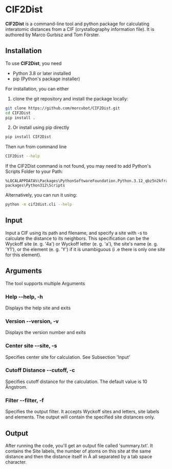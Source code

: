 # CIF2Dist

**CIF2Dist** is a command-line tool and python package for calculating interatomic distances from a CIF (crystallography information file). It is authored by Marco Gurbisz and Tom Förster.

## Installation
To use **CIF2Dist**, you need
- Python 3.8 or later installed
- pip (Python's package installer)

For installation, you can either 
1. clone the git repository and install the package locally:
```bash
git clone https://github.com/morcubot/CIF2Dist.git
cd CIF2Dist
pip install .
```
2. Or install using pip directly
```bash
pip install CIF2Dist
```
Then run from command line
```bash
CIF2Dist --help
```
If the CIF2Dist command is not found, you may need to add Python's Scripts Folder to your Path:
```
%LOCALAPPDATA%\Packages\PythonSoftwareFoundation.Python.3.12_qbz5n2kfra8p0\LocalCache\local-packages\Python312\Scripts
```
Alternatively, you can run it using:
```bash
python -m cif2dist.cli --help
```
## Input
Input a CIF using its path and filename, and specify a site with -s to calculate the distance to its neighbors. This specification can be the Wyckoff site (e. g. '4a') or Wyckoff letter (e. g. 'a'), the site's name (e. g. 'Y1'), or the element (e. g. 'Y') if it is unambiguous (i .e there is only one site for this element). 
## Arguments
The tool supports multiple Arguments
### Help --help, -h
Displays the help site and exits
### Version --version, -v
Displays the version number and exits
### Center site --site, -s
Specifies center site for calculation. See Subsection 'Input'
### Cutoff Distance --cutoff, -c
Specifies cutoff distance for the calculation. The default value is 10 Ångstrom.
### Filter --filter, -f
Specifies the output filter. It accepts Wyckoff sites and letters, site labels and elements. The output will contain the specified site distances only.
## Output
 After running the code, you'll get an output file called 'summary.txt'. It contains the Site labels, the number of atoms on this site at the same distance and then the distance itself in Å all separated by a tab space character.